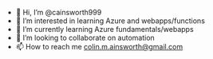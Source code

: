 - 👋 Hi, I’m @cainsworth999
- 👀 I’m interested in learning Azure and webapps/functions
- 🌱 I’m currently learning Azure fundamentals/webapps
- 💞️ I’m looking to collaborate on automation
- 📫 How to reach me colin.m.ainsworth@gmail.com

<!---
cainsworth999/cainsworth999 is a ✨ special ✨ repository because its `README.md` (this file) appears on your GitHub profile.
You can click the Preview link to take a look at your changes.
--->
